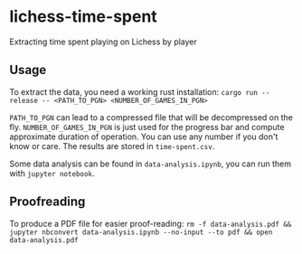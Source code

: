 # lichess-time-spent

Extracting time spent playing on Lichess by player

## Usage 

To extract the data, you need a working rust installation: `cargo run --release -- <PATH_TO_PGN> <NUMBER_OF_GAMES_IN_PGN>`

`PATH_TO_PGN` can lead to a compressed file that will be decompressed on the fly.
`NUMBER_OF_GAMES_IN_PGN` is just used for the progress bar and compute approximate duration of operation. You can use any number if you don't know or care.
The results are stored in `time-spent.csv`.

Some data analysis can be found in `data-analysis.ipynb`, you can run them with `jupyter notebook`.

## Proofreading

To produce a PDF file for easier proof-reading: `rm -f data-analysis.pdf && jupyter nbconvert data-analysis.ipynb --no-input --to pdf && open data-analysis.pdf`